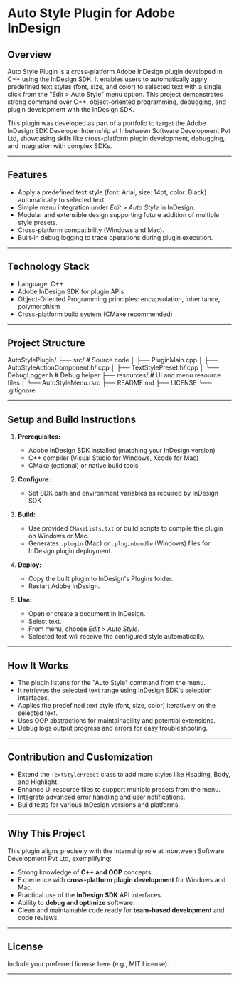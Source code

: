 # Auto Style Plugin for Adobe InDesign

## Overview

Auto Style Plugin is a cross-platform Adobe InDesign plugin developed in C++ using the InDesign SDK. It enables users to automatically apply predefined text styles (font, size, and color) to selected text with a single click from the "Edit > Auto Style" menu option. This project demonstrates strong command over C++, object-oriented programming, debugging, and plugin development with the InDesign SDK.

This plugin was developed as part of a portfolio to target the Adobe InDesign SDK Developer Internship at Inbetween Software Development Pvt Ltd, showcasing skills like cross-platform plugin development, debugging, and integration with complex SDKs.

---

## Features

- Apply a predefined text style (font: Arial, size: 14pt, color: Black) automatically to selected text.
- Simple menu integration under *Edit > Auto Style* in InDesign.
- Modular and extensible design supporting future addition of multiple style presets.
- Cross-platform compatibility (Windows and Mac).
- Built-in debug logging to trace operations during plugin execution.

---

## Technology Stack

- Language: C++
- Adobe InDesign SDK for plugin APIs
- Object-Oriented Programming principles: encapsulation, inheritance, polymorphism
- Cross-platform build system (CMake recommended)

---

## Project Structure

AutoStylePlugin/
├── src/ # Source code
│ ├── PluginMain.cpp
│ ├── AutoStyleActionComponent.h/.cpp
│ ├── TextStylePreset.h/.cpp
│ └── DebugLogger.h # Debug helper
├── resources/ # UI and menu resource files
│ └── AutoStyleMenu.rsrc
├── README.md
├── LICENSE
└── .gitignore


---

## Setup and Build Instructions

1. **Prerequisites:**
   - Adobe InDesign SDK installed (matching your InDesign version)
   - C++ compiler (Visual Studio for Windows, Xcode for Mac)
   - CMake (optional) or native build tools

2. **Configure:**
   - Set SDK path and environment variables as required by InDesign SDK

3. **Build:**
   - Use provided `CMakeLists.txt` or build scripts to compile the plugin on Windows or Mac.
   - Generates `.plugin` (Mac) or `.pluginbundle` (Windows) files for InDesign plugin deployment.

4. **Deploy:**
   - Copy the built plugin to InDesign's Plugins folder.
   - Restart Adobe InDesign.

5. **Use:**
   - Open or create a document in InDesign.
   - Select text.
   - From menu, choose *Edit > Auto Style*.
   - Selected text will receive the configured style automatically.

---

## How It Works

- The plugin listens for the "Auto Style" command from the menu.
- It retrieves the selected text range using InDesign SDK's selection interfaces.
- Applies the predefined text style (font, size, color) iteratively on the selected text.
- Uses OOP abstractions for maintainability and potential extensions.
- Debug logs output progress and errors for easy troubleshooting.

---

## Contribution and Customization

- Extend the `TextStylePreset` class to add more styles like Heading, Body, and Highlight.
- Enhance UI resource files to support multiple presets from the menu.
- Integrate advanced error handling and user notifications.
- Build tests for various InDesign versions and platforms.

---

## Why This Project

This plugin aligns precisely with the internship role at Inbetween Software Development Pvt Ltd, exemplifying:

- Strong knowledge of **C++ and OOP** concepts.
- Experience with **cross-platform plugin development** for Windows and Mac.
- Practical use of the **InDesign SDK** API interfaces.
- Ability to **debug and optimize** software.
- Clean and maintainable code ready for **team-based development** and code reviews.

---

## License

Include your preferred license here (e.g., MIT License).

---



